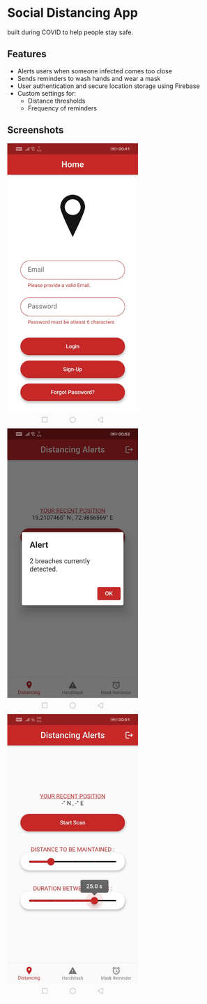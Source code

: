 # Social Distancing App

built during COVID to help people stay safe.

## Features

- Alerts users when someone infected comes too close
- Sends reminders to wash hands and wear a mask
- User authentication and secure location storage using Firebase
- Custom settings for:
  - Distance thresholds
  - Frequency of reminders

## Screenshots

<img src="assets/IMG-20201217-WA0000.jpg" alt="Screenshot 1" width="300"/>
<br/>
<img src="assets/IMG-20201217-WA0002.jpg" alt="Screenshot 2" width="300"/>
<br/>
<img src="assets/IMG-20201217-WA0004.jpg" alt="Screenshot 3" width="300"/>
